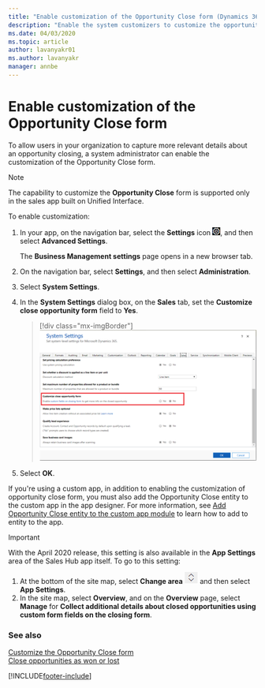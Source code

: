 ```yaml
---
title: "Enable customization of the Opportunity Close form (Dynamics 365 Sales) | MicrosoftDocs"
description: "Enable the system customizers to customize the opportunity close experience in Dynamics 365 for Sales to enable sales reps to capture important details about why an opportunity was closed."
ms.date: 04/03/2020
ms.topic: article
author: lavanyakr01
ms.author: lavanyakr
manager: annbe
---
```


# Enable customization of the Opportunity Close form

To allow users in your organization to capture more relevant details about an opportunity closing, a system administrator can enable the customization of the Opportunity Close form.

> [!NOTE]
> The capability to customize the **Opportunity Close** form is supported only in the sales app built on Unified Interface.

To enable customization:

1.  In your app, on the navigation bar, select the **Settings** icon ![Settings icon on the navigation bar](media/settings-icon.png "Settings icon on the navigation bar"), and then select **Advanced Settings**.

    The **Business Management settings** page opens in a new browser tab.

1.  On the navigation bar, select **Settings**, and then select **Administration**.

2.  Select **System Settings**.

3.  In the **System Settings** dialog box, on the **Sales** tab, set the **Customize close opportunity form** field to **Yes**.

    > [!div class="mx-imgBorder"]
    > ![Customize opportunity close option in System Settings](media/system-setting-customize-close-opportunity-form.png "Customize opportunity close option in System Settings")

4.  Select **OK**.


If you're using a custom app, in addition to enabling the customization of opportunity close form, you must also add the Opportunity Close entity to the custom app in the app designer. For more information, see [Add Opportunity Close entity to the custom app module](customize-opportunity-close-experience.md#add-entity-to-app) to learn how to add to entity to the app.


> [!IMPORTANT]
> With the April 2020 release, this setting is also available in the **App Settings** area of the Sales Hub app itself. To go to this setting:
> 1. At the bottom of the site map, select **Change area** ![Icon to change the work area](media/change-area-icon.png "Icon to change the work area") and then select **App Settings**. 
> 2. In the site map, select **Overview**, and on the **Overview** page, select **Manage** for **Collect additional details about closed opportunities using custom form fields on the closing form**.


### See also

[Customize the Opportunity Close form](customize-opportunity-close-experience.md)  
[Close opportunities as won or lost](close-opportunity-won-lost-sales.md)


[!INCLUDE[footer-include](../includes/footer-banner.md)]

